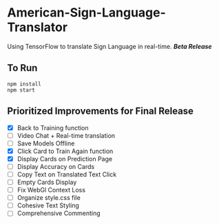 # American-Sign-Language-Translator
Using TensorFlow to translate Sign Language in real-time. **_Beta Release_**

## To Run
```
npm install
npm start
```

## Prioritized Improvements for Final Release
- [x] Back to Training function
- [ ] Video Chat + Real-time translation
- [ ] Save Models Offline
- [x] Click Card to Train Again function
- [x] Display Cards on Prediction Page
- [ ] Display Accuracy on Cards
- [ ] Copy Text on Translated Text Click
- [ ] Empty Cards Display
- [ ] Fix WebGl Context Loss
- [ ] Organize style.css file
- [ ] Cohesive Text Styling
- [ ] Comprehensive Commenting